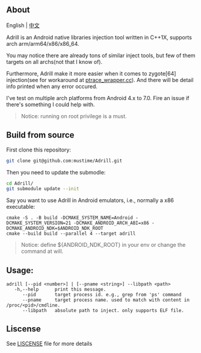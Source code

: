 ## About

English | [中文](https://github.com/mustime/Adrill/blob/main/README.zh-CN.md)

Adrill is an Android native libraries injection tool written in C++1X, supports arch arm/arm64/x86/x86_64.

You may notice there are already tons of similar inject tools, but few of them targets on all archs(not that I know of).

Furthermore, Adrill make it more easier when it comes to zygote[64] injection(see for workaround at [ptrace_wrapper.cc](https://github.com/mustime/Adrill/blob/main/source/ptrace_wrapper.cc#L184)). And there will be detail info printed when any error occured.

I've test on multiple arch platforms from Android 4.x to 7.0. Fire an issue if there's something I could help with.

> Notice: running on root privilege is a must.

## Build from source

First clone this repository:

```bash
git clone git@github.com:mustime/Adrill.git
```

Then you need to update the submodle: 

```bash
cd Adrill/
git submodule update --init
```

Say you want to use Adrill in Android emulators, i.e., normally a x86 executable:

```
cmake -S . -B build -DCMAKE_SYSTEM_NAME=Android -DCMAKE_SYSTEM_VERSION=21 -DCMAKE_ANDROID_ARCH_ABI=x86 -DCMAKE_ANDROID_NDK=$ANDROID_NDK_ROOT
cmake --build build --parallel 4 --target adrill
```

> Notice: define ${ANDROID_NDK_ROOT} in your env or change the command at will.

## Usage:

```
adrill [--pid <number>] | [--pname <string>] --libpath <path>
   -h,--help      print this message.
      --pid       target process id. e.g., grep from 'ps' command
      --pname     target process name. used to match with content in /proc/<pid>/cmdline.
      --libpath   absolute path to inject. only supports ELF file.
```

## Liscense

See [LISCENSE](https://github.com/mustime/Adrill/blob/main/LICENSE) file for more details